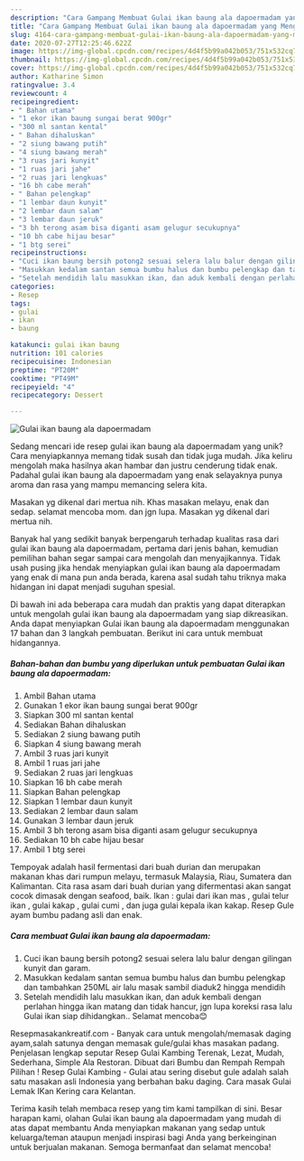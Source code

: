 ```yaml
---
description: "Cara Gampang Membuat Gulai ikan baung ala dapoermadam yang Menggugah Selera"
title: "Cara Gampang Membuat Gulai ikan baung ala dapoermadam yang Menggugah Selera"
slug: 4164-cara-gampang-membuat-gulai-ikan-baung-ala-dapoermadam-yang-menggugah-selera
date: 2020-07-27T12:25:46.622Z
image: https://img-global.cpcdn.com/recipes/4d4f5b99a042b053/751x532cq70/gulai-ikan-baung-ala-dapoermadam-foto-resep-utama.jpg
thumbnail: https://img-global.cpcdn.com/recipes/4d4f5b99a042b053/751x532cq70/gulai-ikan-baung-ala-dapoermadam-foto-resep-utama.jpg
cover: https://img-global.cpcdn.com/recipes/4d4f5b99a042b053/751x532cq70/gulai-ikan-baung-ala-dapoermadam-foto-resep-utama.jpg
author: Katharine Simon
ratingvalue: 3.4
reviewcount: 4
recipeingredient:
- " Bahan utama"
- "1 ekor ikan baung sungai berat 900gr"
- "300 ml santan kental"
- " Bahan dihaluskan"
- "2 siung bawang putih"
- "4 siung bawang merah"
- "3 ruas jari kunyit"
- "1 ruas jari jahe"
- "2 ruas jari lengkuas"
- "16 bh cabe merah"
- " Bahan pelengkap"
- "1 lembar daun kunyit"
- "2 lembar daun salam"
- "3 lembar daun jeruk"
- "3 bh terong asam bisa diganti asam gelugur secukupnya"
- "10 bh cabe hijau besar"
- "1 btg serei"
recipeinstructions:
- "Cuci ikan baung bersih potong2 sesuai selera lalu balur dengan gilingan kunyit dan garam."
- "Masukkan kedalam santan semua bumbu halus dan bumbu pelengkap dan tambahkan 250ML air lalu masak sambil diaduk2 hingga mendidih"
- "Setelah mendidih lalu masukkan ikan, dan aduk kembali dengan perlahan hingga ikan matang dan tidak hancur, jgn lupa koreksi rasa lalu Gulai ikan siap dihidangkan.. Selamat mencoba😊"
categories:
- Resep
tags:
- gulai
- ikan
- baung

katakunci: gulai ikan baung 
nutrition: 101 calories
recipecuisine: Indonesian
preptime: "PT20M"
cooktime: "PT49M"
recipeyield: "4"
recipecategory: Dessert

---
```



![Gulai ikan baung ala dapoermadam](https://img-global.cpcdn.com/recipes/4d4f5b99a042b053/751x532cq70/gulai-ikan-baung-ala-dapoermadam-foto-resep-utama.jpg)

Sedang mencari ide resep gulai ikan baung ala dapoermadam yang unik? Cara menyiapkannya memang tidak susah dan tidak juga mudah. Jika keliru mengolah maka hasilnya akan hambar dan justru cenderung tidak enak. Padahal gulai ikan baung ala dapoermadam yang enak selayaknya punya aroma dan rasa yang mampu memancing selera kita.

Masakan yg dikenal dari mertua nih. Khas masakan melayu, enak dan sedap. selamat mencoba mom. dan jgn lupa. Masakan yg dikenal dari mertua nih.

Banyak hal yang sedikit banyak berpengaruh terhadap kualitas rasa dari gulai ikan baung ala dapoermadam, pertama dari jenis bahan, kemudian pemilihan bahan segar sampai cara mengolah dan menyajikannya. Tidak usah pusing jika hendak menyiapkan gulai ikan baung ala dapoermadam yang enak di mana pun anda berada, karena asal sudah tahu triknya maka hidangan ini dapat menjadi suguhan spesial.


Di bawah ini ada beberapa cara mudah dan praktis yang dapat diterapkan untuk mengolah gulai ikan baung ala dapoermadam yang siap dikreasikan. Anda dapat menyiapkan Gulai ikan baung ala dapoermadam menggunakan 17 bahan dan 3 langkah pembuatan. Berikut ini cara untuk membuat hidangannya.

<!--inarticleads1-->

##### Bahan-bahan dan bumbu yang diperlukan untuk pembuatan Gulai ikan baung ala dapoermadam:

1. Ambil  Bahan utama
1. Gunakan 1 ekor ikan baung sungai berat 900gr
1. Siapkan 300 ml santan kental
1. Sediakan  Bahan dihaluskan
1. Sediakan 2 siung bawang putih
1. Siapkan 4 siung bawang merah
1. Ambil 3 ruas jari kunyit
1. Ambil 1 ruas jari jahe
1. Sediakan 2 ruas jari lengkuas
1. Siapkan 16 bh cabe merah
1. Siapkan  Bahan pelengkap
1. Siapkan 1 lembar daun kunyit
1. Sediakan 2 lembar daun salam
1. Gunakan 3 lembar daun jeruk
1. Ambil 3 bh terong asam bisa diganti asam gelugur secukupnya
1. Sediakan 10 bh cabe hijau besar
1. Ambil 1 btg serei


Tempoyak adalah hasil fermentasi dari buah durian dan merupakan makanan khas dari rumpun melayu, termasuk Malaysia, Riau, Sumatera dan Kalimantan. Cita rasa asam dari buah durian yang difermentasi akan sangat cocok dimasak dengan seafood, baik. Ikan : gulai dari ikan mas , gulai telur ikan , gulai kakap , gulai cumi , dan juga gulai kepala ikan kakap. Resep Gule ayam bumbu padang asli dan enak. 

<!--inarticleads2-->

##### Cara membuat Gulai ikan baung ala dapoermadam:

1. Cuci ikan baung bersih potong2 sesuai selera lalu balur dengan gilingan kunyit dan garam.
1. Masukkan kedalam santan semua bumbu halus dan bumbu pelengkap dan tambahkan 250ML air lalu masak sambil diaduk2 hingga mendidih
1. Setelah mendidih lalu masukkan ikan, dan aduk kembali dengan perlahan hingga ikan matang dan tidak hancur, jgn lupa koreksi rasa lalu Gulai ikan siap dihidangkan.. Selamat mencoba😊


Resepmasakankreatif.com - Banyak cara untuk mengolah/memasak daging ayam,salah satunya dengan memasak gule/gulai khas masakan padang. Penjelasan lengkap seputar Resep Gulai Kambing Terenak, Lezat, Mudah, Sederhana, Simple Ala Restoran. Dibuat dari Bumbu dan Rempah Rempah Pilihan ! Resep Gulai Kambing - Gulai atau sering disebut gule adalah salah satu masakan asli Indonesia yang berbahan baku daging. Cara masak Gulai Lemak IKan Kering cara Kelantan. 

Terima kasih telah membaca resep yang tim kami tampilkan di sini. Besar harapan kami, olahan Gulai ikan baung ala dapoermadam yang mudah di atas dapat membantu Anda menyiapkan makanan yang sedap untuk keluarga/teman ataupun menjadi inspirasi bagi Anda yang berkeinginan untuk berjualan makanan. Semoga bermanfaat dan selamat mencoba!
